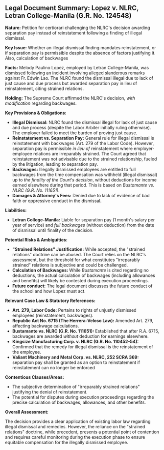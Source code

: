 ## Legal Document Summary: Lopez v. NLRC, Letran College-Manila (G.R. No. 124548)

**Nature:** Petition for certiorari challenging the NLRC's decision awarding separation pay instead of reinstatement following a finding of illegal dismissal.

**Key Issue:** Whether an illegal dismissal finding mandates reinstatement, or if separation pay is permissible despite the absence of factors justifying it. Also, calculation of backwages

**Facts:** Melody Paulino Lopez, employed by Letran College-Manila, was dismissed following an incident involving alleged slanderous remarks against Fr. Edwin Lao. The NLRC found the dismissal illegal due to lack of just cause and due process but awarded separation pay in lieu of reinstatement, citing strained relations.

**Holding:** The Supreme Court affirmed the NLRC's decision, *with modification* regarding backwages.

**Key Provisions & Obligations:**

*   **Illegal Dismissal:** NLRC found the dismissal illegal for lack of just cause and due process (despite the Labor Arbiter initially ruling otherwise). The employer failed to meet the burden of proving just cause.
*   **Reinstatement vs. Separation Pay:** General rule for illegal dismissal is reinstatement with backwages (Art. 279 of the Labor Code). However, separation pay is permissible *in lieu of* reinstatement where employer-employee relations are irreparably strained. The Court agreed that reinstatement was not advisable due to the strained relationship, fueled by the litigation, leading to separation pay.
*   **Backwages:** Illegally dismissed employees are entitled to full backwages from the time compensation was withheld (illegal dismissal) up to *the finality of the Court's decision*, without deductions for income earned elsewhere during that period. This is based on *Bustamante vs. NLRC (G.R. No. 111651)*.
*   **Damages & Attorney's Fees:** Denied due to lack of evidence of bad faith or oppressive conduct in the dismissal.

**Liabilities:**

*   **Letran College-Manila:** Liable for separation pay (1 month's salary per year of service) and *full backwages* (without deduction) from the date of dismissal until finality of the decision.

**Potential Risks & Ambiguities:**

*   **"Strained Relations" Justification:** While accepted, the "strained relations" doctrine can be abused. The Court relies on the NLRC's assessment, but the threshold for what constitutes "irreparably strained" relations is subjective and could be challenged.
*   **Calculation of Backwages:** While *Bustamante* is cited regarding no deductions, the actual calculation of backwages (including allowances and benefits) will likely be contested during execution proceedings.
*   **Future conduct:** The legal document discusses the future conduct of the school and how Lopez must act.

**Relevant Case Law & Statutory References:**

*   **Art. 279, Labor Code:** Pertains to rights of unjustly dismissed employees (reinstatement, backwages).
*   **Republic Act No. 6715 (The Herrera-Veloso Law):** Amended Art. 279, affecting backwage calculations.
*   **Bustamante vs. NLRC (G.R. No. 111651):** Established that after R.A. 6715, backwages are awarded *without* deduction for earnings elsewhere.
*   **Kingsize Manufacturing Corp. v. NLRC (G.R. No. 110452-54):** Confirmed that the remedy for illegal dismissal is the reinstatement of the employee.
*   **Valiant Machinery and Metal Corp. vs. NLRC, 252 SCRA 369:** separation pay shall be granted as an option to reinstatement if reinstatement can no longer be enforced

**Contentious Clauses/Areas:**

*   The subjective determination of "irreparably strained relations" justifying the denial of reinstatement.
*   The potential for disputes during execution proceedings regarding the precise calculation of backwages, allowances, and other benefits.

**Overall Assessment:**

The decision provides a clear application of existing labor law regarding illegal dismissal and remedies. However, the reliance on the "strained relations" doctrine, while precedent, presents a potential point of contention and requires careful monitoring during the execution phase to ensure equitable compensation for the illegally dismissed employee.
